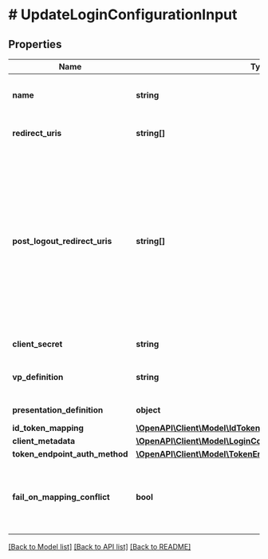 # # UpdateLoginConfigurationInput

## Properties

| Name                           | Type                                                                                                        | Description                                                                                                                                                                                                     | Notes      |
| ------------------------------ | ----------------------------------------------------------------------------------------------------------- | --------------------------------------------------------------------------------------------------------------------------------------------------------------------------------------------------------------- | ---------- |
| **name**                       | **string**                                                                                                  | User defined login configuration name                                                                                                                                                                           | [optional] |
| **redirect_uris**              | **string[]**                                                                                                | OAuth 2.0 Redirect URIs                                                                                                                                                                                         | [optional] |
| **post_logout_redirect_uris**  | **string[]**                                                                                                | Post Logout Redirect URIs, Used to redirect the user&#39;s browser to a specified URL after the logout process is complete. Must match the domain, port, scheme of at least one of the registered redirect URIs | [optional] |
| **client_secret**              | **string**                                                                                                  | OAuth2 client secret                                                                                                                                                                                            | [optional] |
| **vp_definition**              | **string**                                                                                                  | VP definition in JSON stringify format                                                                                                                                                                          | [optional] |
| **presentation_definition**    | **object**                                                                                                  | Presentation Definition                                                                                                                                                                                         | [optional] |
| **id_token_mapping**           | [**\OpenAPI\Client\Model\IdTokenMapping**](IdTokenMapping.md)                                               |                                                                                                                                                                                                                 | [optional] |
| **client_metadata**            | [**\OpenAPI\Client\Model\LoginConfigurationClientMetadataInput**](LoginConfigurationClientMetadataInput.md) |                                                                                                                                                                                                                 | [optional] |
| **token_endpoint_auth_method** | [**\OpenAPI\Client\Model\TokenEndpointAuthMethod**](TokenEndpointAuthMethod.md)                             |                                                                                                                                                                                                                 | [optional] |
| **fail_on_mapping_conflict**   | **bool**                                                                                                    | Interrupts login process if duplications of data fields names will be found                                                                                                                                     | [optional] |

[[Back to Model list]](../../README.md#models) [[Back to API list]](../../README.md#endpoints) [[Back to README]](../../README.md)
